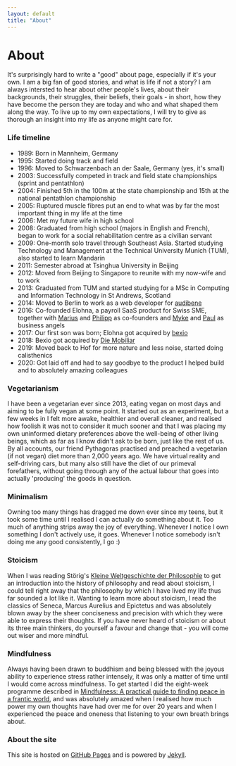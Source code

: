 ```yaml
---
layout: default
title: "About"
---
```


# About

It's surprisingly hard to write a "good" about page, especially if it's your own. I am a big fan of good stories, and what is life if not a story? I am always intersted to hear about other people's lives, about their backgrounds, their struggles, their beliefs, their goals - in short, how they have become the person they are today and who and what shaped them along the way. To live up to my own expectations, I will try to give as thorough an insight into my life as anyone might care for.

### Life timeline

-   1989: Born in Mannheim, Germany
-   1995: Started doing track and field
-   1996: Moved to Schwarzenbach an der Saale, Germany (yes, it's small)
-   2003: Successfully competed in track and field state championships (sprint and pentathlon)
-   2004: Finished 5th in the 100m at the state championship and 15th at the national pentathlon championship
-   2005: Ruptured muscle fibres put an end to what was by far the most important thing in my life at the time
-   2006: Met my future wife in high school
-   2008: Graduated from high school (majors in English and French), began to work for a social rehabilitation centre as a civilian servant
-   2009: One-month solo travel through Southeast Asia. Started studying Technology and Management at the Technical University Munich (TUM), also started to learn Mandarin
-   2011: Semester abroad at Tsinghua University in Beijing
-   2012: Moved from Beijing to Singapore to reunite with my now-wife and to work
-   2013: Graduated from TUM and started studying for a MSc in Computing and Information Technology in St Andrews, Scotland
-   2014: Moved to Berlin to work as a web developer for [audibene](http://www.audibene.de)
-   2016: Co-founded Elohna, a payroll SaaS product for Swiss SME, together with [Marius](https://www.linkedin.com/in/mariuskreis) and [Philipp](http://poxar.net) as co-founders and [Myke](https://angel.co/p/ymyke) and [Paul](https://io.squeng.com/) as business angels
-   2017: Our first son was born; Elohna got acquired by [bexio](http://www.bexio.com)
-   2018: Bexio got acquired by [Die Mobiliar](http://www.mobiliar.ch)
-   2019: Moved back to Hof for more nature and less noise, started doing calisthenics
-   2020: Got laid off and had to say goodbye to the product I helped build and to absolutely amazing colleagues

### Vegetarianism

I have been a vegetarian ever since 2013, eating vegan on most days and aiming to be fully vegan at some point. It started out as an experiment, but a few weeks in I felt more awake, healthier and overall cleaner, and realised how foolish it was not to consider it much sooner and that I was placing my own uninformed dietary preferences above the well-being of other living beings, which as far as I know didn't ask to be born, just like the rest of us. By all accounts, our friend Pythagoras practised and preached a vegetarian (if not vegan) diet more than 2,000 years ago. We have virtual reality and self-driving cars, but many also still have the diet of our primeval forefathers, without going through any of the actual labour that goes into actually 'producing' the goods in question.

### Minimalism

Owning too many things has dragged me down ever since my teens, but it took some time until I realised I can actually do something about it. Too much of anything strips away the joy of everything. Whenever I notice I own something I don't actively use, it goes. Whenever I notice somebody isn't doing me any good consistently, I go :)

### Stoicism

When I was reading Störig's [Kleine Weltgeschichte der Philosophie](https://www.fischerverlage.de/buch/hans-joachim-stoerig-kleine-weltgeschichte-der-philosophie-9783596144327) to get an introduction into the history of philosophy and read about stoicism, I could tell right away that the philosophy by which I have lived my life thus far sounded a lot like it. Wanting to learn more about stoicism, I read the classics of Seneca, Marcus Aurelius and Epictetus and was absolutely blown away by the sheer conciseness and precision with which they were able to express their thoughts. If you have never heard of stoicism or about its three main thinkers, do yourself a favour and change that - you will come out wiser and more mindful.

### Mindfulness

Always having been drawn to buddhism and being blessed with the joyous ability to experience stress rather intensely, it was only a matter of time until I would come across mindfulness. To get started I did the eight-week programme described in [Mindfulness: A practical guide to finding peace in a frantic world](http://franticworld.com/free-meditations-from-mindfulness/), and was absolutely amazed when I realised how much power my own thoughts have had over me for over 20 years and when I experienced the peace and oneness that listening to your own breath brings about.

### About the site

This site is hosted on [GitHub Pages](https://pages.github.com) and is powered by [Jekyll](https://jekyllrb.com/).
